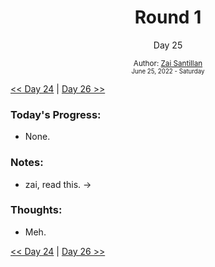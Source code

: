 <div align="center">
  <h1>Round 1</h1>
  <p>Day 25</p>
  <sub>
    Author: <a href="https://github.com/plskz" target="_blank">Zai Santillan</a>
    <br>
    <small>June 25, 2022 - Saturday</small>
  </sub>
</div>

[<< Day 24](day024.md) | [Day 26 >>](day026.md)

### Today's Progress:

- None.

### Notes:

- zai, read this. → <!-- epx u3r97. bpv zp 2p 1pv 7pdp2v 2v 36p7. -->

### Thoughts:

- Meh.

[<< Day 24](day024.md) | [Day 26 >>](day026.md)
